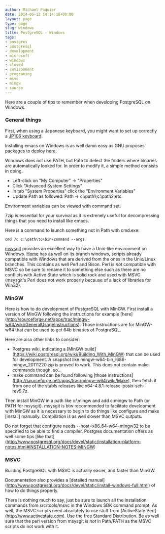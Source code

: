 ```yaml
---
author: Michael Paquier
date: 2014-05-12 14:14:18+00:00
layout: page
type: page
slug: windows
title: PostgreSQL - Windows
tags:
- postgres
- postgresql
- development
- microsoft
- windows
- closed
- environment
- programing
- msvc
- mingw
- source
---
```

Here are a couple of tips to remember when developing PostgreSQL on
Windows.

### General things

First, when using a Japanese keyboard, you might want to set up correctly
a [JP106 keyboard](http://support.microsoft.com/kb/927824/en-us).

Installing emacs on Windows is as well damn easy as GNU proposes packages
to deploy [here](http://ftp.gnu.org/gnu/emacs/windows/).

Windows does not use PATH, but Path to detect the folders where binaries
are automatically looked for. In order to modify it, a simple method
consists in doing.

  * Left-click on "My Computer" -> "Properties"
  * Click "Advanced System Settings"
  * In tab "System Properties" click the "Environment Variables"
  * Update Path as followed: Path => c:\path1;c:\path2;etc.

Environment variables can be viewed with command set.

7zip is essential for your survival as it is extrenely useful for
decompressing things that you need to install like emacs.

Here is a command to launch something not in Path with cmd.exe:

    cmd /c c:\path\to\bin\command --args

[msysgit](http://msysgit.github.io/) provides an excellent way to have a
Unix-like environment on Windows. [Home](https://github.com/michaelpq/home)
has as well on its branch windows, scripts already compatible with Windows
that are derived from the ones in the Unix/Linux branches. This contains
as well Perl and Bison. Perl is *not* compatible with MSVC so be sure to
rename it to something else such as there are no conflicts with Active
State which is solid rock and used with MSVC (msysgit's Perl does not
work properly because of a lack of libraries for Win32).

### MinGW

Here is how to do development of PostgreSQL with MinGW. First install a
version of MinGW following the instructions for example [here]
(http://sourceforge.net/apps/trac/mingw-w64/wiki/GeneralUsageInstructions).
Those instructions are for MinGW-w64 that can be used to get 64b binaries
of PostgreSQL.

Here are also other links to consider:

  * Postgres wiki, indicating a [MinGW build]
(https://wiki.postgresql.org/wiki/Building_With_MinGW) that can be used
for development. A snapshot like mingw-w64-bin_i686-mingw_20111220.zip
is proved to work. This does not contain make commands though, so...
  * make command can be found following [those instructions]
(http://sourceforge.net/apps/trac/mingw-w64/wiki/Make), then fetch it
from one of the stabls releases like x64-4.8.1-release-posix-seh-rev5.7z.

Then install MinGW in a path like c:\mingw and add c\:mingw to Path (or
PATH for msysgit). msysgit is btw recommended to facilitate development
with MinGW as it is necessary to begin to do things like configure and
make [install] manually. Compilation is as well slower than MSVC outputs.

Do not forget that configure needs --host=x86_64-w64-mingw32 to be
specified to be able to find a compiler. Postgres documentation offers
as well some tips [like that]
(http://www.postgresql.org/docs/devel/static/installation-platform-notes.html#INSTALLATION-NOTES-MINGW)

### MSVC

Building PostgreSQL with MSVC is actually easier, and faster than MinGW.

Documentation also provides a [detailed manual]
(http://www.postgresql.org/docs/devel/static/install-windows-full.html)
of how to do things properly.

There is nothing much to say, just be sure to launch all the installation
commands from src/tools/msvc in the Windows SDK command prompt. As well,
the MSVC scripts need absolutely to use stuff from [ActiveState Perl]
(http://www.activestate.com). Use the free Standard Distribution. Be as
well sure that the perl version from msysgit is *not* in Path/PATH as
the MSVC scripts do not work with it.
